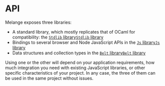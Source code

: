 # API

Melange exposes three libraries:

- A standard library, which mostly replicates that of OCaml for compatibility:
the <a class="text-ocaml" href="../api/ml/melange/Stdlib"><code>Stdlib</code>
library</a><a class="text-reasonml"
href="../api/re/melange/Stdlib"><code>Stdlib</code> library</a>
- Bindings to several browser and Node JavaScript APIs in the <a
class="text-ocaml" href="../api/ml/melange/Js"><code>Js</code> library</a><a
class="text-reasonml" href="../api/re/melange/Js"><code>Js</code> library</a>
- Data structures and collection types in the <a class="text-ocaml"
href="../api/ml/melange/Belt"><code>Belt</code> library</a><a
class="text-reasonml" href="../api/re/melange/Belt"><code>Belt</code>
library</a>

Using one or the other will depend on your application requirements, how much
integration you need with existing JavaScript libraries, or other specific
characteristics of your project. In any case, the three of them can be used in
the same project without issues.
